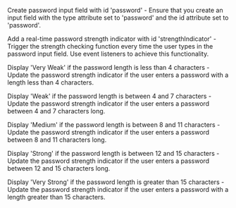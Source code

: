 Create password input field with id 'password' - Ensure that you create an input field with the type attribute set to 'password' and the id attribute set to 'password'.

Add a real-time password strength indicator with id 'strengthIndicator' - Trigger the strength checking function every time the user types in the password input field. Use event listeners to achieve this functionality.

Display 'Very Weak' if the password length is less than 4 characters - Update the password strength indicator if the user enters a password with a length less than 4 characters.

Display 'Weak' if the password length is between 4 and 7 characters - Update the password strength indicator if the user enters a password between 4 and 7 characters long.

Display 'Medium' if the password length is between 8 and 11 characters - Update the password strength indicator if the user enters a password between 8 and 11 characters long.

Display 'Strong' if the password length is between 12 and 15 characters - Update the password strength indicator if the user enters a password between 12 and 15 characters long.

Display 'Very Strong' if the password length is greater than 15 characters - Update the password strength indicator if the user enters a password with a length greater than 15 characters.